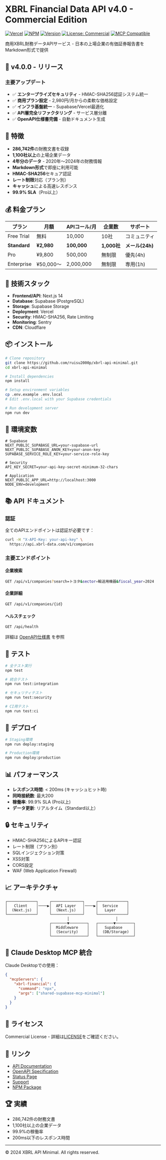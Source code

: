 # XBRL Financial Data API v4.0 - Commercial Edition

[![Vercel](https://img.shields.io/badge/Deployed%20on-Vercel-black)](https://xbrl-api-minimal.vercel.app)
[![NPM](https://img.shields.io/npm/v/shared-supabase-mcp-minimal)](https://www.npmjs.com/package/shared-supabase-mcp-minimal)
[![Version](https://img.shields.io/badge/Version-4.0.0-green)](https://github.com/ruisu2000p/xbrl-api-minimal)
[![License: Commercial](https://img.shields.io/badge/License-Commercial-red)](LICENSE)
[![MCP Compatible](https://img.shields.io/badge/MCP-v3.0-blue)](https://modelcontextprotocol.io)

商用XBRL財務データAPIサービス - 日本の上場企業の有価証券報告書をMarkdown形式で提供

## 🚀 v4.0.0 - リリース

### 主要アップデート
- ✅ **エンタープライズセキュリティ** - HMAC-SHA256認証システム統一
- ✅ **商用プラン設定** - 2,980円/月からの柔軟な価格設定
- ✅ **インフラ基盤統一** - Supabase/Vercel最適化
- ✅ **API層完全リファクタリング** - サービス層分離
- ✅ **OpenAPI仕様書完備** - 自動ドキュメント生成

## 🌟 特徴

- **286,742件**の財務文書を収録
- **1,100社以上**の上場企業データ
- **4年分のデータ** - 2020年〜2024年の財務情報
- **Markdown形式**で即座に利用可能
- **HMAC-SHA256**セキュア認証
- **レート制限**対応（プラン別）
- **キャッシュ**による高速レスポンス
- **99.9% SLA**（Pro以上）

## 💰 料金プラン

| プラン | 月額 | APIコール/月 | 企業数 | サポート |
|--------|------|--------------|--------|----------|
| Free Trial | 無料 | 10,000 | 10社 | コミュニティ |
| **Standard** | **¥2,980** | **100,000** | **1,000社** | **メール(24h)** |
| Pro | ¥9,800 | 500,000 | 無制限 | 優先(4h) |
| Enterprise | ¥50,000～ | 2,000,000 | 無制限 | 専用(1h) |

## 🔧 技術スタック

- **Frontend/API**: Next.js 14
- **Database**: Supabase (PostgreSQL)
- **Storage**: Supabase Storage
- **Deployment**: Vercel
- **Security**: HMAC-SHA256, Rate Limiting
- **Monitoring**: Sentry
- **CDN**: Cloudflare

## 📦 インストール

```bash
# Clone repository
git clone https://github.com/ruisu2000p/xbrl-api-minimal.git
cd xbrl-api-minimal

# Install dependencies
npm install

# Setup environment variables
cp .env.example .env.local
# Edit .env.local with your Supabase credentials

# Run development server
npm run dev
```

## 🔑 環境変数

```env
# Supabase
NEXT_PUBLIC_SUPABASE_URL=your-supabase-url
NEXT_PUBLIC_SUPABASE_ANON_KEY=your-anon-key
SUPABASE_SERVICE_ROLE_KEY=your-service-role-key

# Security
API_KEY_SECRET=your-api-key-secret-minimum-32-chars

# Application
NEXT_PUBLIC_APP_URL=http://localhost:3000
NODE_ENV=development
```

## 📚 API ドキュメント

### 認証

全てのAPIエンドポイントは認証が必要です：

```bash
curl -H "X-API-Key: your-api-key" \
  https://api.xbrl-data.com/v1/companies
```

### 主要エンドポイント

#### 企業検索
```bash
GET /api/v1/companies?search=トヨタ&sector=輸送用機器&fiscal_year=2024
```

#### 企業詳細
```bash
GET /api/v1/companies/{id}
```

#### ヘルスチェック
```bash
GET /api/health
```

詳細は [OpenAPI仕様書](public/openapi.yaml) を参照

## 🧪 テスト

```bash
# 全テスト実行
npm test

# 統合テスト
npm run test:integration

# セキュリティテスト
npm run test:security

# CI用テスト
npm run test:ci
```

## 🚀 デプロイ

```bash
# Staging環境
npm run deploy:staging

# Production環境
npm run deploy:production
```

## 📊 パフォーマンス

- **レスポンス時間**: < 200ms (キャッシュヒット時)
- **同時接続数**: 最大200
- **稼働率**: 99.9% SLA (Pro以上)
- **データ更新**: リアルタイム（Standard以上）

## 🔒 セキュリティ

- HMAC-SHA256によるAPIキー認証
- レート制限（プラン別）
- SQLインジェクション対策
- XSS対策
- CORS設定
- WAF (Web Application Firewall)

## 📈 アーキテクチャ

```
┌─────────────┐     ┌──────────────┐     ┌─────────────┐
│   Client    │────▶│  API Layer   │────▶│  Service    │
│  (Next.js)  │     │  (Next.js)   │     │   Layer     │
└─────────────┘     └──────────────┘     └─────────────┘
                            │                     │
                    ┌───────▼────────┐   ┌───────▼────────┐
                    │  Middleware    │   │   Supabase     │
                    │  (Security)    │   │  (DB/Storage)  │
                    └────────────────┘   └────────────────┘
```

## 🤝 Claude Desktop MCP 統合

Claude Desktopでの使用：

```json
{
  "mcpServers": {
    "xbrl-financial": {
      "command": "npx",
      "args": ["shared-supabase-mcp-minimal"]
    }
  }
}
```

## 📄 ライセンス

Commercial License - 詳細は[LICENSE](LICENSE)をご確認ください。

## 🔗 リンク

- [API Documentation](https://api.xbrl-data.com/docs)
- [OpenAPI Specification](https://api.xbrl-data.com/openapi.yaml)
- [Status Page](https://status.xbrl-data.com)
- [Support](mailto:support@xbrl-data.com)
- [NPM Package](https://www.npmjs.com/package/shared-supabase-mcp-minimal)

## 🏆 実績

- 286,742件の財務文書
- 1,100社以上の企業データ
- 99.9%の稼働率
- 200ms以下のレスポンス時間

---

© 2024 XBRL API Minimal. All rights reserved.
